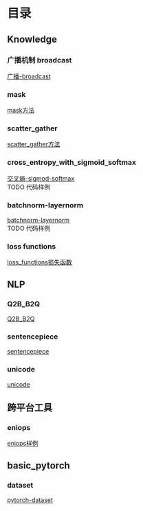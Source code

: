 # 目录
## Knowledge
### 广播机制 broadcast
[广播-broadcast](Knowledge/broadcast广播/说明.md)
### mask
[mask方法](Knowledge/mask/说明.md)
### scatter_gather
[scatter_gather方法](Knowledge/scatter_gather/说明.md)
### cross_entropy_with_sigmoid_softmax
[交叉熵-sigmod-softmax](Knowledge/cross_entropy_with_sigmod_softmax/说明.md)  
TODO 代码样例
### batchnorm-layernorm
[batchnorm-layernorm](knowledge/BatchNorm-LayerNorm/说明.md)  
TODO 代码样例
### loss functions
[loss_functions损失函数](knowledge/loss_functions/说明.md)

## NLP
### Q2B_B2Q
[Q2B_B2Q](NLP/Q2B_B2Q/说明.md)
### sentencepiece
[sentencepiece](NLP/sentencepiece/说明.md)
### unicode
[unicode](NLP/unicode/说明.md)

## 跨平台工具
### eniops
[eniops样例](跨平台工具/einops/einops_image.ipynb)

## basic_pytorch
### dataset
[pytorch-dataset](basic_pytorch/dataset/说明.md)